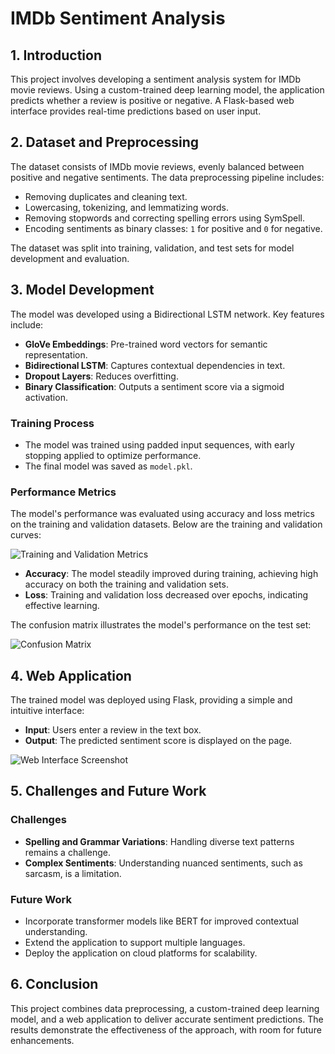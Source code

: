 # IMDb Sentiment Analysis

## 1. Introduction

This project involves developing a sentiment analysis system for IMDb movie reviews. Using a custom-trained deep learning model, the application predicts whether a review is positive or negative. A Flask-based web interface provides real-time predictions based on user input.

## 2. Dataset and Preprocessing

The dataset consists of IMDb movie reviews, evenly balanced between positive and negative sentiments. The data preprocessing pipeline includes:

- Removing duplicates and cleaning text.
- Lowercasing, tokenizing, and lemmatizing words.
- Removing stopwords and correcting spelling errors using SymSpell.
- Encoding sentiments as binary classes: `1` for positive and `0` for negative.

The dataset was split into training, validation, and test sets for model development and evaluation.

## 3. Model Development

The model was developed using a Bidirectional LSTM network. Key features include:

- **GloVe Embeddings**: Pre-trained word vectors for semantic representation.
- **Bidirectional LSTM**: Captures contextual dependencies in text.
- **Dropout Layers**: Reduces overfitting.
- **Binary Classification**: Outputs a sentiment score via a sigmoid activation.

### Training Process

- The model was trained using padded input sequences, with early stopping applied to optimize performance.
- The final model was saved as `model.pkl`.

### Performance Metrics

The model's performance was evaluated using accuracy and loss metrics on the training and validation datasets. Below are the training and validation curves:

![Training and Validation Metrics](train_val.png)

- **Accuracy**: The model steadily improved during training, achieving high accuracy on both the training and validation sets.
- **Loss**: Training and validation loss decreased over epochs, indicating effective learning.

The confusion matrix illustrates the model's performance on the test set:

![Confusion Matrix](matrix.png)

## 4. Web Application

The trained model was deployed using Flask, providing a simple and intuitive interface:

- **Input**: Users enter a review in the text box.
- **Output**: The predicted sentiment score is displayed on the page.

![Web Interface Screenshot](ui.png)

## 5. Challenges and Future Work

### Challenges

- **Spelling and Grammar Variations**: Handling diverse text patterns remains a challenge.
- **Complex Sentiments**: Understanding nuanced sentiments, such as sarcasm, is a limitation.

### Future Work

- Incorporate transformer models like BERT for improved contextual understanding.
- Extend the application to support multiple languages.
- Deploy the application on cloud platforms for scalability.

## 6. Conclusion

This project combines data preprocessing, a custom-trained deep learning model, and a web application to deliver accurate sentiment predictions. The results demonstrate the effectiveness of the approach, with room for future enhancements.

